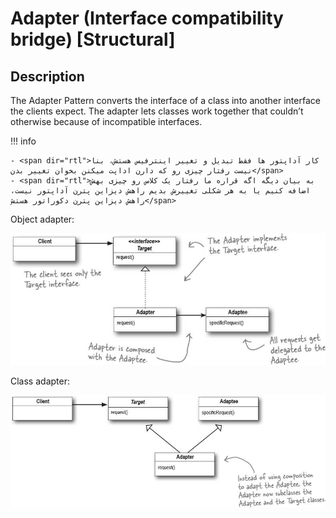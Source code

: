 # Adapter (Interface compatibility bridge) [Structural]

## Description

The Adapter Pattern converts the interface of a class into another interface the clients expect. The adapter lets classes work together that couldn’t otherwise because of incompatible interfaces.

!!! info

    - <span dir="rtl">کار آداپتور ها فقط تبدیل و تغییر اینترفیس هستش، بنا نیست رفتار چیزی رو که دارن اداپت میکنن بخوان تغییر بدن</span>
    - <span dir="rtl">به بیان دیگه اگه قراره ما رفتار یک کلاس رو چیزی بهش اضافه کنیم یا به هر شکلی تغییرش بدیم راهش دیزاین پترن آداپتور نیست، راهش دیزاین پترن دکوراتور هستش</span>

Object adapter:

![](adapter/image2.jpg)

Class adapter:

![](adapter/image1.jpg)

